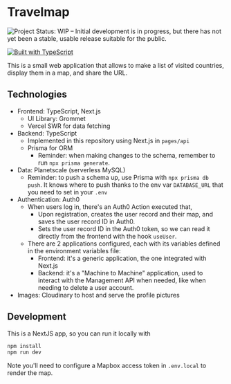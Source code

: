# Travelmap

![Project Status: WIP – Initial development is in progress, but there has not yet been a stable, usable release suitable for the public.](https://www.repostatus.org/badges/latest/wip.svg)

[![Built with TypeScript](https://img.shields.io/badge/%3C%2F%3E-TypeScript-%230074c1.svg)](https://www.typescriptlang.org/)

This is a small web application that allows to make a list of visited countries, display them in a map, and share the URL.

## Technologies

- Frontend: TypeScript, Next.js
  - UI Library: Grommet
  - Vercel SWR for data fetching
- Backend: TypeScript
  - Implemented in this repository using Next.js in `pages/api`
  - Prisma for ORM
    - Reminder: when making changes to the schema, remember to run `npx prisma generate`.
- Data: Planetscale (serverless MySQL)
  - Reminder: to push a schema up, use Prisma with `npx prisma db push`. It knows where to push thanks to the env var `DATABASE_URL` that you need to set in your `.env`
- Authentication: Auth0
  - When users log in, there's an Auth0 Action executed that,
    - Upon registration, creates the user record and their map, and saves the user record ID in Auth0.
    - Sets the user record ID in the Auth0 token, so we can read it directly from the frontend with the hook `useUser`.
  - There are 2 applications configured, each with its variables defined in the environment variables file:
    - Frontend: it's a generic application, the one integrated with Next.js
    - Backend: it's a "Machine to Machine" application, used to interact with the Management API when needed, like when needing to delete a user account.
- Images: Cloudinary to host and serve the profile pictures

## Development

This is a NextJS app, so you can run it locally with

```bash
npm install
npm run dev
```

Note you'll need to configure a Mapbox access token in `.env.local` to render the map.
